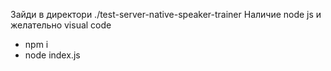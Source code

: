 Зайди в директори ./test-server-native-speaker-trainer
  Наличие node js и желательно visual code
  - npm i
  - node index.js
